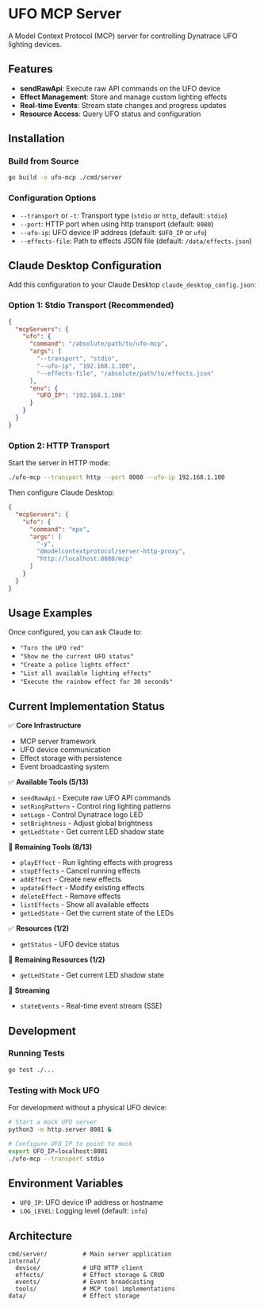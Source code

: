 # UFO MCP Server

A Model Context Protocol (MCP) server for controlling Dynatrace UFO lighting devices.

## Features

- **sendRawApi**: Execute raw API commands on the UFO device
- **Effect Management**: Store and manage custom lighting effects  
- **Real-time Events**: Stream state changes and progress updates
- **Resource Access**: Query UFO status and configuration

## Installation

### Build from Source

```bash
go build -o ufo-mcp ./cmd/server
```

### Configuration Options

- `--transport` or `-t`: Transport type (`stdio` or `http`, default: `stdio`)
- `--port`: HTTP port when using http transport (default: `8080`)
- `--ufo-ip`: UFO device IP address (default: `$UFO_IP` or `ufo`)
- `--effects-file`: Path to effects JSON file (default: `/data/effects.json`)

## Claude Desktop Configuration

Add this configuration to your Claude Desktop `claude_desktop_config.json`:

### Option 1: Stdio Transport (Recommended)

```json
{
  "mcpServers": {
    "ufo": {
      "command": "/absolute/path/to/ufo-mcp",
      "args": [
        "--transport", "stdio",
        "--ufo-ip", "192.168.1.100",
        "--effects-file", "/absolute/path/to/effects.json"
      ],
      "env": {
        "UFO_IP": "192.168.1.100"
      }
    }
  }
}
```

### Option 2: HTTP Transport

Start the server in HTTP mode:
```bash
./ufo-mcp --transport http --port 8080 --ufo-ip 192.168.1.100
```

Then configure Claude Desktop:
```json
{
  "mcpServers": {
    "ufo": {
      "command": "npx",
      "args": [
        "-y",
        "@modelcontextprotocol/server-http-proxy",
        "http://localhost:8080/mcp"
      ]
    }
  }
}
```

## Usage Examples

Once configured, you can ask Claude to:

- `"Turn the UFO red"`
- `"Show me the current UFO status"`  
- `"Create a police lights effect"`
- `"List all available lighting effects"`
- `"Execute the rainbow effect for 30 seconds"`

## Current Implementation Status

✅ **Core Infrastructure**
- MCP server framework
- UFO device communication
- Effect storage with persistence
- Event broadcasting system

✅ **Available Tools (5/13)**
- `sendRawApi` - Execute raw UFO API commands
- `setRingPattern` - Control ring lighting patterns
- `setLogo` - Control Dynatrace logo LED  
- `setBrightness` - Adjust global brightness
- `getLedState` - Get current LED shadow state

🔲 **Remaining Tools (8/13)**
- `playEffect` - Run lighting effects with progress
- `stopEffects` - Cancel running effects
- `addEffect` - Create new effects
- `updateEffect` - Modify existing effects  
- `deleteEffect` - Remove effects
- `listEffects` - Show all available effects
- `getLedState` - Get the current state of the LEDs


✅ **Resources (1/2)**
- `getStatus` - UFO device status

🔲 **Remaining Resources (1/2)**
- `getLedState` - Get current LED shadow state

🔲 **Streaming**
- `stateEvents` - Real-time event stream (SSE)

## Development

### Running Tests

```bash
go test ./...
```

### Testing with Mock UFO

For development without a physical UFO device:

```bash
# Start a mock UFO server
python3 -m http.server 8081 &

# Configure UFO_IP to point to mock
export UFO_IP=localhost:8081
./ufo-mcp --transport stdio
```

## Environment Variables

- `UFO_IP`: UFO device IP address or hostname
- `LOG_LEVEL`: Logging level (default: `info`)

## Architecture

```
cmd/server/          # Main server application
internal/
  device/            # UFO HTTP client
  effects/           # Effect storage & CRUD  
  events/            # Event broadcasting
  tools/             # MCP tool implementations
data/                # Effect storage
```
